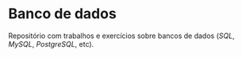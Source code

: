 # Banco de dados

Repositório com trabalhos e exercícios sobre bancos de dados (*SQL*, *MySQL*, *PostgreSQL*, etc).
